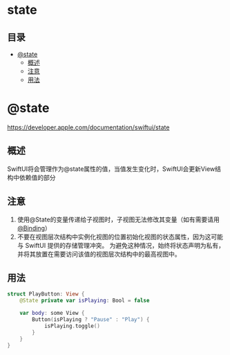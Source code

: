 # state

## 目录

-   [@state](#state)
    -   [概述](#概述)
    -   [注意](#注意)
    -   [用法](#用法)

# @state

<https://developer.apple.com/documentation/swiftui/state>

## 概述

SwiftUI将会管理作为@state属性的值，当值发生变化时，SwiftUI会更新View结构中依赖值的部分

## 注意

1.  使用@State的变量传递给子视图时，子视图无法修改其变量（如有需要请用[@Binding](https://developer.apple.com/documentation/swiftui/binding "@Binding")）
2.  不要在视图层次结构中实例化视图的位置初始化视图的状态属性，因为这可能与 SwiftUI 提供的存储管理冲突。 为避免这种情况，始终将状态声明为私有，并将其放置在需要访问该值的视图层次结构中的最高视图中。

## 用法

```swift
struct PlayButton: View {
    @State private var isPlaying: Bool = false

    var body: some View {
        Button(isPlaying ? "Pause" : "Play") {
            isPlaying.toggle()
        }
    }
}
```
